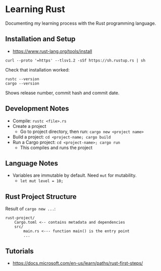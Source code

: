 # Learning Rust
Documenting my learning process with the Rust programming language.

## Installation and Setup
* https://www.rust-lang.org/tools/install
```
curl --proto '=https' --tlsv1.2 -sSf https://sh.rustup.rs | sh
```
Check that installation worked:
```
rustc --version
cargo --version
```
Shows release number, commit hash and commit date.

## Development Notes
* Compile: `rustc <file>.rs`
* Create a project
    * Go to project directory, then run: `cargo new <project name>`
* Build a project: `cd <project-name; cargo build`
* Run a Cargo project: `cd <project-name>; cargo run`
    * This compiles and runs the project


## Language Notes
* Variables are immutable by default. Need `mut` for mutability.
    * `let mut level = 10;`


## Rust Project Structure
Result of `cargo new ...`:
```
rust-project/
    Cargo.toml <-- contains metadata and dependencies
    src/
        main.rs <--- function main() is the entry point
        ...
```

## Tutorials 
* https://docs.microsoft.com/en-us/learn/paths/rust-first-steps/

